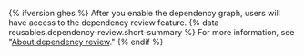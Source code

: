 {% ifversion ghes %}
After you enable the dependency graph, users will have access to the dependency review feature. {% data reusables.dependency-review.short-summary %} For more information, see "[About dependency review](/code-security/supply-chain-security/understanding-your-software-supply-chain/about-dependency-review)."
{% endif %}
